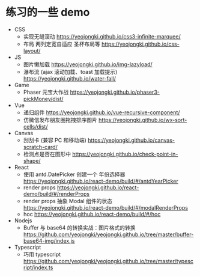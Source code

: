 # 练习的一些 demo

- CSS
  - 实现无缝滚动 https://yeojongki.github.io/css3-infinite-marquee/
  - 布局 两列定宽自适应 圣杯布局等 https://yeojongki.github.io/css-layout/
- JS
  - 图片懒加载 https://yeojongki.github.io/img-lazyload/
  - 瀑布流 (ajax 滚动加载、toast 加载提示) https://yeojongki.github.io/water-fall/
- Game
  - Phaser 元宝大作战 https://yeojongki.github.io/phaser3-pickMoney/dist/
- Vue
  - 递归组件 https://yeojongki.github.io/vue-recursive-component/
  - 仿微信发布朋友圈拖拽排序图片 https://yeojongki.github.io/wx-sort-cells/dist/
- Canvas
  - 刮刮卡 (兼容 PC 和移动端) https://yeojongki.github.io/canvas-scratch-card/
  - 检测点是否在图形中 https://yeojongki.github.io/check-point-in-shape/
- React
  - 使用 antd.DatePicker 创建一个 年份选择器 https://yeojongki.github.io/react-demo/build/#/antdYearPicker
  - render props https://yeojongki.github.io/react-demo/build/#/renderProps
  - render props 抽象 Modal 组件的状态 https://yeojongki.github.io/react-demo/build/#/modalRenderProps
  - hoc https://yeojongki.github.io/react-demo/build/#/hoc
- Nodejs
  - Buffer 与 base64 的转换实战：图片格式的转换 https://github.com/yeojongki/yeojongki.github.io/tree/master/buffer-base64-img/index.js
- Typescript
  - 巧用 typescript https://github.com/yeojongki/yeojongki.github.io/tree/master/typescript/index.ts

